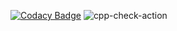 [![Codacy Badge](https://app.codacy.com/project/badge/Grade/b832f19a7b47409ea3659c44af9f42a4)](https://www.codacy.com/gh/99002453/Mini_project/dashboard?utm_source=github.com&amp;utm_medium=referral&amp;utm_content=99002453/Mini_project&amp;utm_campaign=Badge_Grade)
![cpp-check-action](https://github.com/99002453/Mini_project/workflows/cpp-check-action/badge.svg)
